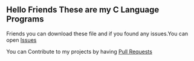 ## Hello Friends These are my C Language Programs

Friends you can download these file and if you found any issues.You can open [Issues](https://github.com/koushikpuppala5/C-Language-Projets/issues)

You can Contribute to my projects by having [Pull Requests](https://github.com/koushikpuppala5/C-Language-Projets/pulls)
